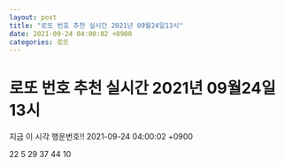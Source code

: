 ```yaml
---
layout: post
title: "로또 번호 추천 실시간 2021년 09월24일13시"
date: 2021-09-24 04:00:02 +0900
categories: 로또
---
```


# 로또 번호 추천 실시간 2021년 09월24일13시

지금 이 시각 행운번호!! 2021-09-24 04:00:02 +0900

 22  5  29  37  44  10 

